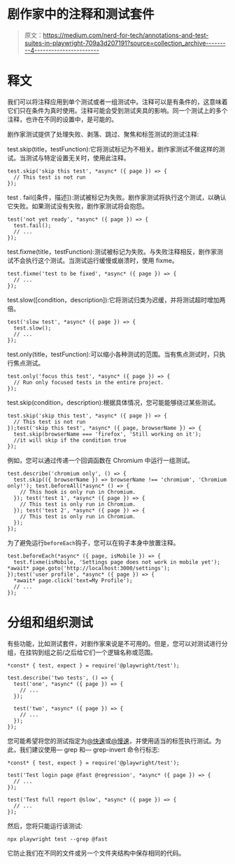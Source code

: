 # 剧作家中的注释和测试套件

> 原文：<https://medium.com/nerd-for-tech/annotations-and-test-suites-in-playwright-709a3d207191?source=collection_archive---------4----------------------->

# 释文

我们可以将注释应用到单个测试或者一组测试中。注释可以是有条件的，这意味着它们只在条件为真时使用。注释可能会受到测试夹具的影响。同一个测试上的多个注释，也许在不同的设置中，是可能的。

剧作家测试提供了处理失败、剥落、跳过、聚焦和标签测试的测试注释:

test.skip(title，testFunction):它将测试标记为不相关。剧作家测试不做这样的测试。当测试与特定设置无关时，使用此注释。

```
test.skip('skip this test', *async* ({ page }) => {
  // This test is not run
});
```

test . fail([条件，描述]):测试被标记为失败。剧作家测试将执行这个测试，以确认它失败。如果测试没有失败，剧作家测试将会抱怨。

```
test('not yet ready', *async* ({ page }) => {
  test.fail();
  // ...
});
```

test.fixme(title，testFunction):测试被标记为失败。与失败注释相反，剧作家测试不会执行这个测试。当测试运行缓慢或崩溃时，使用 fixme。

```
test.fixme('test to be fixed', *async* ({ page }) => {
  // ...
});
```

test.slow([condition，description]):它将测试归类为迟缓，并将测试超时增加两倍。

```
test('slow test', *async* ({ page }) => {
  test.slow();
  // ...
});
```

test.only(title，testFunction):可以缩小各种测试的范围。当有焦点测试时，只执行焦点测试。

```
test.only('focus this test', *async* ({ page }) => {
  // Run only focused tests in the entire project.
});
```

test.skip(condition，description):根据具体情况，您可能能够绕过某些测试。

```
test.skip('skip this test', *async* ({ page }) => {
  // This test is not run
});test('skip this test', *async* ({ page, browserName }) => {
  test.skip(browserName === 'firefox', 'Still working on it');
  //it will skip if the condition true
});
```

例如，您可以通过传递一个回调函数在 Chromium 中运行一组测试。

```
test.describe('chromium only', () => {
  test.skip(({ browserName }) => browserName !== 'chromium', 'Chromium only!'); test.beforeAll(*async* () => {
    // This hook is only run in Chromium.
  }); test('test 1', *async* ({ page }) => {
    // This test is only run in Chromium.
  }); test('test 2', *async* ({ page }) => {
    // This test is only run in Chromium.
  });
});
```

为了避免运行`beforeEach`钩子，您可以在钩子本身中放置注释。

```
test.beforeEach(*async* ({ page, isMobile }) => {
  test.fixme(isMobile, 'Settings page does not work in mobile yet'); *await* page.goto('http://localhost:3000/settings');
});test('user profile', *async* ({ page }) => {
  *await* page.click('text=My Profile');
  // ...
});
```

# 分组和组织测试

有些功能，比如测试套件，对剧作家来说是不可用的。但是，您可以对测试进行分组，在挂钩到组之前/之后给它们一个逻辑名称或范围。

```
*const* { test, expect } = require('@playwright/test');

test.describe('two tests', () => {
  test('one', *async* ({ page }) => {
    // ...
  });

  test('two', *async* ({ page }) => {
    // ...
  });
});
```

您可能希望将您的测试指定为[@快速](http://twitter.com/fast)或[@慢速](http://twitter.com/slow)，并使用适当的标签执行测试。为此，我们建议使用— grep 和— grep-invert 命令行标志:

```
*const* { test, expect } = require('@playwright/test');

test('Test login page @fast @regression', *async* ({ page }) => {
  // ...
});

test('Test full report @slow', *async* ({ page }) => {
  // ...
});
```

然后，您将只能运行该测试:

```
npx playwright test --grep @fast
```

它防止我们在不同的文件或另一个文件夹结构中保存相同的代码。